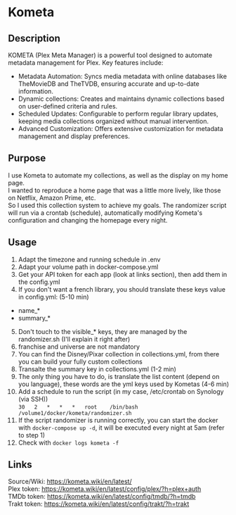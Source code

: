 # Kometa
## Description
KOMETA (Plex Meta Manager) is a powerful tool designed to automate metadata management for Plex. Key features include:
- Metadata Automation: Syncs media metadata with online databases like TheMovieDB and TheTVDB, ensuring accurate and up-to-date information.
- Dynamic collections: Creates and maintains dynamic collections based on user-defined criteria and rules.
- Scheduled Updates: Configurable to perform regular library updates, keeping media collections organized without manual intervention.
- Advanced Customization: Offers extensive customization for metadata management and display preferences.

## Purpose
I use Kometa to automate my collections, as well as the display on my home page.<br>
I wanted to reproduce a home page that was a little more lively, like those on Netflix, Amazon Prime, etc.<br>
So I used this collection system to achieve my goals.
The randomizer script will run via a crontab (schedule), automatically modifying Kometa's configuration and changing the homepage every night.

## Usage
1. Adapt the timezone and running schedule in .env
2. Adapt your volume path in docker-compose.yml
3. Get your API token for each app (look at links section), then add them in the config.yml
4. If you don't want a french library, you should translate these keys value in config.yml: (5-10 min)
- name_*
- summary_*
5. Don't touch to the visible_* keys, they are managed by the randomizer.sh (I'll explain it right after)
6. franchise and universe are not mandatory
7. You can find the Disney/Pixar collection in collections.yml, from there you can build your fully custom collections
8. Transalte the summary key in collections.yml (1-2 min)
9. The only thing you have to do, is translate the list content (depend on you language), these words are the yml keys used by Kometas (4-6 min)
10. Add a schedule to run the script (in my case, /etc/crontab on Synology (via SSH)) <br>
`30   2   *   *   *   root    /bin/bash /volume1/docker/kometa/randomizer.sh`
11. If the script randomizer is running correctly, you can start the docker with `docker-compose up -d`, it will be executed every night at 5am (refer to step 1)
12. Check with `docker logs kometa -f`

## Links
Source/Wiki: https://kometa.wiki/en/latest/ <br>
Plex token: https://kometa.wiki/en/latest/config/plex/?h=plex+auth <br>
TMDb token: https://kometa.wiki/en/latest/config/tmdb/?h=tmdb <br>
Trakt token: https://kometa.wiki/en/latest/config/trakt/?h=trakt